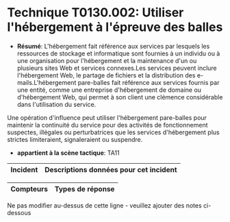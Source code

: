 # Technique T0130.002: Utiliser l'hébergement à l'épreuve des balles

* **Résumé**: L'hébergement fait référence aux services par lesquels les ressources de stockage et informatique sont fournies à un individu ou à une organisation pour l'hébergement et la maintenance d'un ou plusieurs sites Web et services connexes.Les services peuvent inclure l'hébergement Web, le partage de fichiers et la distribution des e-mails.L'hébergement pare-balles fait référence aux services fournis par une entité, comme une entreprise d'hébergement de domaine ou d'hébergement Web, qui permet à son client une clémence considérable dans l'utilisation du service.

Une opération d'influence peut utiliser l'hébergement pare-balles pour maintenir la continuité du service pour des activités de fonctionnement suspectes, illégales ou perturbatrices que les services d'hébergement plus strictes limiteraient, signaleraient ou suspendre.

* **appartient à la scène tactique**: TA11


|Incident |Descriptions données pour cet incident |
|-------- |-------------------- |



|Compteurs |Types de réponse |
|-------- |-------------- |


Ne pas modifier au-dessus de cette ligne - veuillez ajouter des notes ci-dessous